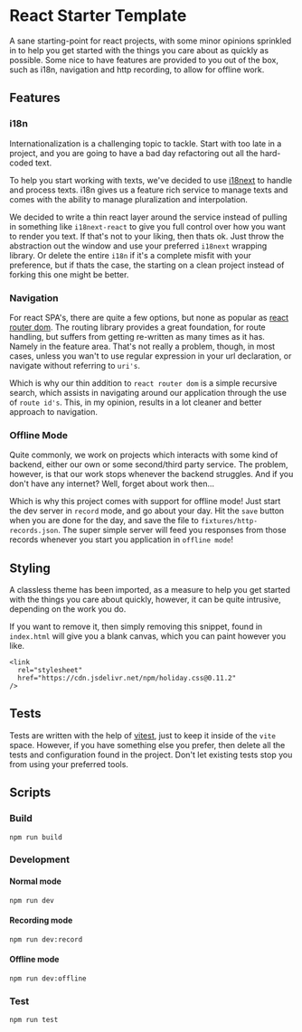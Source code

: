 # React Starter Template

A sane starting-point for react projects, with some minor opinions sprinkled in to help you get started with the things you care about as quickly as possible. Some nice to have features are provided to you out of the box, such as i18n, navigation and http recording, to allow for offline work.

## Features

### i18n

Internationalization is a challenging topic to tackle. Start with
too late in a project, and you are going to have a bad day refactoring
out all the hard-coded text.

To help you start working with texts, we've decided to use [i18next](https://www.i18next.com/) to handle and process texts. i18n gives us a feature rich service to manage texts and comes with the ability to manage pluralization and interpolation.

We decided to write a thin react layer around the service instead of pulling in something like `i18next-react` to give you full control over how you want to render you text. If that's not to your liking, then thats ok. Just throw the abstraction out the window and use your preferred `i18next` wrapping library. Or delete the entire `i18n` if it's a complete misfit with your preference, but if thats the case, the starting on a clean project instead of forking this one might be better.

### Navigation

For react SPA's, there are quite a few options, but none as popular as [react router dom](https://reactrouter.com/en/main). The routing library provides a great foundation, for route handling, but suffers from getting re-written as many times as it has. Namely in the feature area. That's not really a problem, though, in most cases, unless you wan't to use regular expression in your url declaration, or navigate without referring to `uri's`.

Which is why our thin addition to `react router dom` is a simple recursive search, which assists in navigating around our application through the use of `route id's`. This, in my opinion, results in a lot cleaner and better approach to navigation.

### Offline Mode

Quite commonly, we work on projects which interacts with some kind of backend, either our own or some second/third party service. The problem, however, is that our work stops whenever the backend struggles. And if you don't have any internet? Well, forget about work then...

Which is why this project comes with support for offline mode! Just start the dev server in `record` mode, and go about your day. Hit the `save` button when you are done for the day, and save the file to `fixtures/http-records.json`. The super simple server will feed you responses from those records whenever you start you application in `offline mode`!

## Styling

A classless theme has been imported, as a measure to help you get started with the things you care about quickly, however, it can be quite intrusive, depending on the work you do.

If you want to remove it, then simply removing this snippet, found in `index.html` will give you a blank canvas, which you can paint however you like.

```
<link
  rel="stylesheet"
  href="https://cdn.jsdelivr.net/npm/holiday.css@0.11.2"
/>
```

## Tests

Tests are written with the help of
[vitest](https://vitest.dev/), just to keep it inside of the `vite` space. However, if you have something else you prefer, then delete all the tests and configuration found in the project. Don't let existing tests stop you from using your preferred tools.

## Scripts

### Build

```
npm run build
```

### Development

#### Normal mode

```
npm run dev
```

#### Recording mode

```
npm run dev:record
```

#### Offline mode

```
npm run dev:offline
```

### Test

```
npm run test
```
